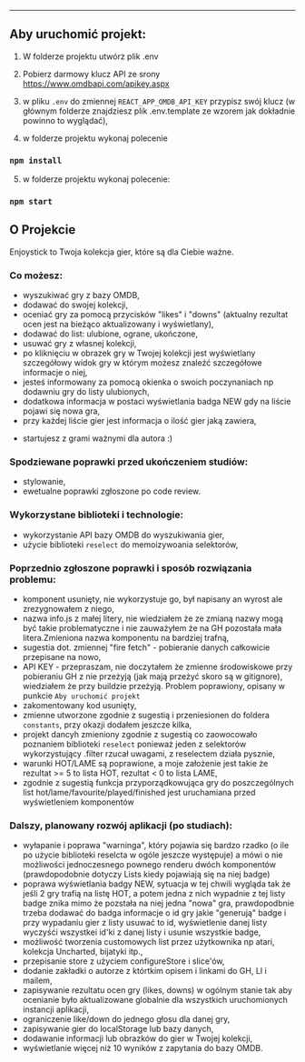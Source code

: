 ---

## Aby uruchomić projekt:

1. W folderze projektu utwórz plik .env

2. Pobierz darmowy klucz API ze srony https://www.omdbapi.com/apikey.aspx

3. w pliku `.env` do zmiennej `REACT_APP_OMDB_API_KEY` przypisz swój klucz
   (w głównym folderze znajdziesz plik .env.template ze wzorem jak dokładnie powinno to wyglądać),

4. w folderze projektu wykonaj polecenie

### `npm install`

5.  w folderze projektu wykonaj polecenie:

### `npm start`

## O Projekcie

Enjoystick to Twoja kolekcja gier, które są dla Ciebie ważne.

### Co możesz:

- wyszukiwać gry z bazy OMDB,
- dodawać do swojej kolekcji,
- oceniać gry za pomocą przycisków "likes" i "downs" (aktualny rezultat ocen jest na bieżąco aktualizowany i wyświetlany),
- dodawać do list: ulubione, ograne, ukończone,
- usuwać gry z własnej kolekcji,
- po kliknięciu w obrazek gry w Twojej kolekcji jest wyświetlany szczegółowy widok gry w którym możesz znaleźć szczegółowe informacje o niej,
- jesteś informowany za pomocą okienka o swoich poczynaniach np dodawniu gry do listy ulubionych,
- dodatkowa informacja w postaci wyświetlania badga NEW gdy na liście pojawi się nowa gra,
- przy każdej liście gier jest informacja o ilość gier jaką zawiera,

* startujesz z grami ważnymi dla autora :)

### Spodziewane poprawki przed ukończeniem studiów:

- stylowanie,
- ewetualne poprawki zgłoszone po code review.

### Wykorzystane biblioteki i technologie:

- wykorzystanie API bazy OMDB do wyszukiwania gier,
- użycie biblioteki `reselect` do memoizywoania selektorów,

### Poprzednio zgłoszone poprawki i sposób rozwiązania problemu:

- komponent <Buttons /> usunięty, nie wykorzystuje go, był napisany an wyrost ale zrezygnowałem z niego,
- nazwa info.js z małej litery, nie wiedziałem że ze zmianą nazwy mogą być takie problematyczne i nie zauważyłem że na GH pozostała mała litera.Zmieniona nazwa komponentu na bardziej trafną,
- sugestia dot. zmiennej "fire fetch" - pobieranie danych całkowicie przepisane na nowo,
- API KEY - przepraszam, nie doczytałem że zmienne środowiskowe przy pobieraniu GH z nie przeżyją (jak mają przeżyć skoro są w gitignore), wiedziałem że przy buildzie przeżyją. Problem poprawiony, opisany w punkcie `Aby uruchomić projekt`
- zakomentowany kod usunięty,
- zmienne utworzone zgodnie z sugestią i przeniesionen do foldera `constants`, przy okazji dodałem jeszcze kilka,
- projekt dancyh zmieniony zgodnie z sugestią co zaowocowało poznaniem biblioteki `reselect` ponieważ jeden z selektorów wykorzystujący .filter rzucał uwagami, z reselectem działa pysznie,
- warunki HOT/LAME są poprawione, a moje założenie jest takie że rezultat >= 5 to lista HOT, rezultat < 0 to lista LAME,
- zgodnie z sugestią funkcja przyporządkowująca gry do poszczególnych list hot/lame/favourite/played/finished jest uruchamiana przed wyświetleniem komponentów

### Dalszy, planowany rozwój aplikacji (po studiach):

- wyłapanie i poprawa "warninga", który pojawia się bardzo rzadko (o ile po użycie biblioteki reselcta w ogóle jeszcze występuje) a mówi o nie możliwości jednoczesnego pownego renderu dwóch komponentów (prawdopodobnie dotyczy Lists kiedy pojawiają się na niej badge)
- poprawa wyświetlania badgy NEW, sytuacja w tej chwili wygląda tak że jeśli 2 gry trafią na listę HOT, a potem jedna z nich wypadnie z tej listy badge znika mimo że pozstała na niej jedna "nowa" gra, prawdopodbnie trzeba dodawać do badga informacje o id gry jakie "generują" badge i przy wypadaniu gier z listy usuwać to id, wyświetlenie danej listy wyczyśći wszystkei id'ki z danej listy i usunie wszystkie badge,
- możliwość tworzenia customowych list przez użytkownika np atari, kolekcja Uncharted, bijatyki itp.,
- przepisanie store z użyciem configureStore i slice'ów,
- dodanie zakładki o autorze z którtkim opisem i linkami do GH, LI i mailem,
- zapisywanie rezultatu ocen gry (likes, downs) w ogólnym stanie tak aby ocenianie było aktualizowane globalnie dla wszystkich uruchomionych instancji aplikacji,
- ograniczenie like/down do jednego głosu dla danej gry,
- zapisywanie gier do localStorage lub bazy danych,
- dodawanie informacji lub obrazków do gier w Twojej kolekcji,
- wyświetlanie więcej niż 10 wyników z zapytania do bazy OMDB.
